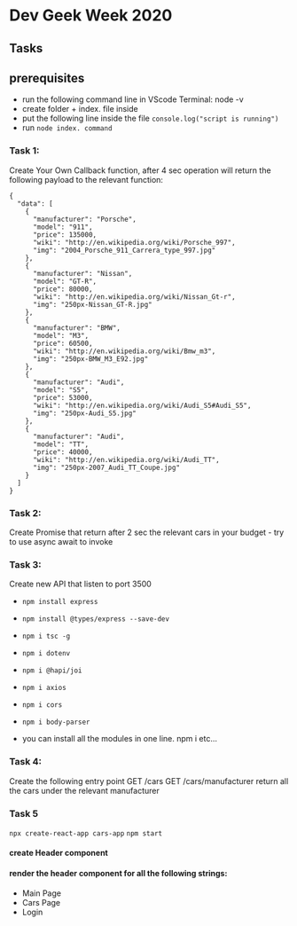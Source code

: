 # Dev Geek Week 2020

## Tasks

## prerequisites

- run the following command line in VScode Terminal: node -v
- create folder + index. file inside
- put the following line inside the file `console.log("script is running")`
- run `node index. command`

### Task 1:

Create Your Own Callback function, after 4 sec operation will return the following payload to the relevant function:

```on
{
  "data": [
    {
      "manufacturer": "Porsche",
      "model": "911",
      "price": 135000,
      "wiki": "http://en.wikipedia.org/wiki/Porsche_997",
      "img": "2004_Porsche_911_Carrera_type_997.jpg"
    },
    {
      "manufacturer": "Nissan",
      "model": "GT-R",
      "price": 80000,
      "wiki": "http://en.wikipedia.org/wiki/Nissan_Gt-r",
      "img": "250px-Nissan_GT-R.jpg"
    },
    {
      "manufacturer": "BMW",
      "model": "M3",
      "price": 60500,
      "wiki": "http://en.wikipedia.org/wiki/Bmw_m3",
      "img": "250px-BMW_M3_E92.jpg"
    },
    {
      "manufacturer": "Audi",
      "model": "S5",
      "price": 53000,
      "wiki": "http://en.wikipedia.org/wiki/Audi_S5#Audi_S5",
      "img": "250px-Audi_S5.jpg"
    },
    {
      "manufacturer": "Audi",
      "model": "TT",
      "price": 40000,
      "wiki": "http://en.wikipedia.org/wiki/Audi_TT",
      "img": "250px-2007_Audi_TT_Coupe.jpg"
    }
  ]
}
```

### Task 2:

Create Promise that return after 2 sec the relevant cars in your budget - try to use async await to invoke

### Task 3:

Create new API that listen to port 3500

- `npm install express`

- `npm install @types/express --save-dev`

- `npm i tsc -g`

- `npm i dotenv`

- `npm i @hapi/joi`

- `npm i axios`

- `npm i cors`

- `npm i body-parser`

* you can install all the modules in one line. npm i <p1> <p2> etc...

### Task 4:

Create the following entry point
GET /cars
GET /cars/manufacturer
return all the cars under the relevant manufacturer

### Task 5

`npx create-react-app cars-app`
`npm start`

#### create Header component

#### render the header component for all the following strings:

- Main Page
- Cars Page
- Login

